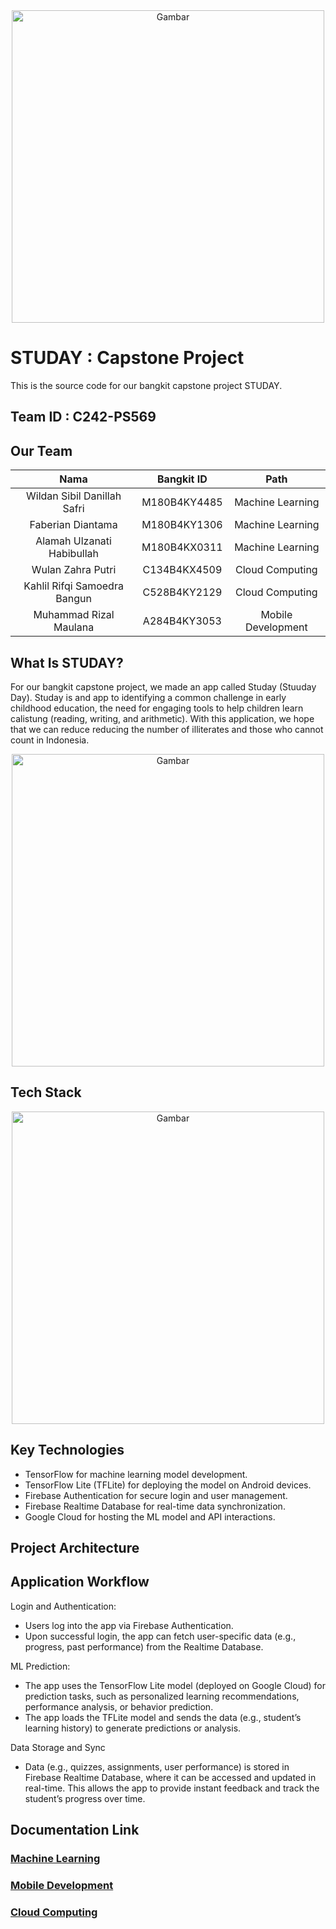 <div align="center">
  <img src="https://raw.githubusercontent.com/wildansibil/STUDAY-Bangkit-Capstone/main/GitHub%20assets/studay.png" alt="Gambar" width="500"/>
</div>


# STUDAY : Capstone Project

This is the source code for our bangkit capstone project STUDAY.

## Team ID : C242-PS569

## Our Team

| Nama | Bangkit ID | Path |
|:---:|:---:|:---:|
| Wildan Sibil Danillah Safri | M180B4KY4485 | Machine Learning |
| Faberian Diantama | M180B4KY1306 | Machine Learning |
| Alamah Ulzanati Habibullah | M180B4KX0311 | Machine Learning |
| Wulan Zahra Putri | C134B4KX4509 | Cloud Computing |
| Kahlil Rifqi Samoedra Bangun | C528B4KY2129 | Cloud Computing |
| Muhammad Rizal Maulana | A284B4KY3053 | Mobile Development |


## What Is STUDAY?

For our bangkit capstone project, we made an app called Studay (Stuuday Day). Studay is and app to identifying a common challenge in early childhood education, the need for engaging tools to help children learn calistung (reading, writing, and arithmetic). With this application, we hope that we can reduce reducing the number of illiterates and those who cannot count in Indonesia.

<div align="center">
  <img src="https://raw.githubusercontent.com/wildansibil/STUDAY-Bangkit-Capstone/main/GitHub%20assets/studay.png" alt="Gambar" width="500"/>
</div>

## Tech Stack 

<div align="center">
  <img src="https://raw.githubusercontent.com/wildansibil/STUDAY-Bangkit-Capstone/main/GitHub%20assets/tech%20stack.png" alt="Gambar" width="500"/>
</div>

## Key Technologies

- TensorFlow for machine learning model development.
- TensorFlow Lite (TFLite) for deploying the model on Android devices.
- Firebase Authentication for secure login and user management.
- Firebase Realtime Database for real-time data synchronization.
- Google Cloud for hosting the ML model and API interactions.

## Project Architecture 

## Application Workflow

Login and Authentication:
- Users log into the app via Firebase Authentication.
- Upon successful login, the app can fetch user-specific data (e.g., progress, past performance) from the Realtime Database.
  
ML Prediction:
- The app uses the TensorFlow Lite model (deployed on Google Cloud) for prediction tasks, such as personalized learning recommendations, performance analysis, or     behavior prediction.
- The app loads the TFLite model and sends the data (e.g., student’s learning history) to generate predictions or analysis.
  
Data Storage and Sync
- Data (e.g., quizzes, assignments, user performance) is stored in Firebase Realtime Database, where it can be accessed and updated in real-time. This allows the 
  app to provide instant feedback and track the student’s progress over time.

## Documentation Link

### [Machine Learning](https://github.com/wildansibil/STUDAY-Bangkit-Capstone/tree/main/Machine%20Learning)
### [Mobile Development](https://github.com/muzallana/studay)
### [Cloud Computing](https://github.com/wildansibil/STUDAY-Bangkit-Capstone/tree/main/Backend)




